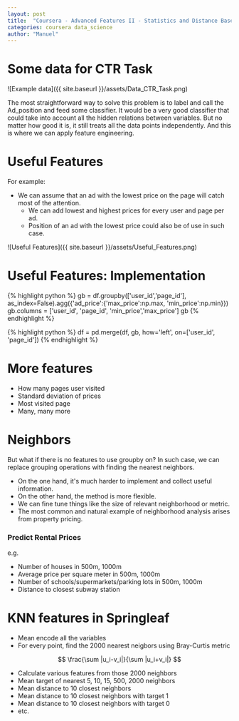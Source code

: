 ```yaml
---
layout: post
title:  "Coursera - Advanced Features II - Statistics and Distance Based Features"
categories: coursera data_science
author: "Manuel"
---
```


# Some data for CTR Task
![Example data]({{ site.baseurl }}/assets/Data_CTR_Task.png)

The most straightforward way to solve this problem is to label and call the Ad_position and feed some classifier. It would be a very good classifier that could take into account all the hidden relations between variables.
But no matter how good it is, it still treats all the data points independently. And this is where we can apply feature engineering. 

# Useful Features 
For example:
- We can assume that an ad with the lowest price on the page will catch most of the attention. 
    - We can add lowest and highest prices for every user and page per ad.
    - Position of an ad with the lowest price could also be of use in such case. 

![Useful Features]({{ site.baseurl }}/assets/Useful_Features.png)

# Useful Features: Implementation

{% highlight python %}
gb = df.groupby(['user_id','page_id'], as_index=False).agg({'ad_price':{'max_price':np.max, 'min_price':np.min}})
gb.columns = ['user_id', 'page_id', 'min_price','max_price']
gb
{% endhighlight %}

{% highlight python %}
df = pd.merge(df, gb, how='left', on=['user_id', 'page_id'])
{% endhighlight %}

# More features
- How many pages user visited
- Standard deviation of prices
- Most visited page
- Many, many more

# Neighbors
But what if there is no features to use groupby on? In such case, we can replace grouping operations with finding the nearest neighbors.
- On the one hand, it's much harder to implement and collect useful information.
- On the other hand, the method is more flexible.
- We can fine tune things like the size of relevant neighborhood or metric.
- The most common and natural example of neighborhood analysis arises from property pricing. 

### Predict Rental Prices
e.g.
- Number of houses in 500m, 1000m
- Average price per square meter in 500m, 1000m
- Number of schools/supermarkets/parking lots in 500m, 1000m
- Distance to closest subway station

# KNN features in Springleaf
- Mean encode all the variables
- For every point, find the 2000 nearest neigbors using Bray-Curtis metric

$$
\frac{\sum |u_i-v_i|}{\sum |u_i+v_i|}
$$

- Calculate various features from those 2000 neighbors
- Mean target of nearest 5, 10, 15, 500, 2000 neighbors
- Mean distance to 10 closest neighbors
- Mean distance to 10 closest neighbors with target 1
- Mean distance to 10 closest neighbors with target 0
- etc.